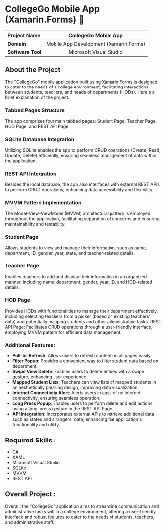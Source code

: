 # CollegeGo Mobile App (Xamarin.Forms) 🚀

| **Project Name** | **CollegeGo Mobile App** |
|:------------------|:------------------------:|
| **Domain**       | Mobile App Development (Xamarin.Forms) |
| **Software Tool**| Microsoft Visual Studio |

## About the Project
The "CollegeGo" mobile application built using Xamarin.Forms is designed to cater to the needs of a college environment, facilitating interactions between students, teachers, and heads of departments (HODs). Here's a brief explanation of the project:

### Tabbed Pages Structure
The app comprises four main tabbed pages: Student Page, Teacher Page, HOD Page, and REST API Page.

### SQLite Database Integration 
Utilizing SQLite enables the app to perform CRUD operations (Create, Read, Update, Delete) efficiently, ensuring seamless management of data within the application.

### REST API Integration 
Besides the local database, the app also interfaces with external REST APIs to perform CRUD operations, enhancing data accessibility and flexibility.

### MVVM Pattern Implementation
The Model-View-ViewModel (MVVM) architectural pattern is employed throughout the application, facilitating separation of concerns and ensuring maintainability and testability.

### Student Page 
Allows students to view and manage their information, such as name, department, ID, gender, year, state, and teacher-related details.

### Teacher Page
Enables teachers to add and display their information in an organized manner, including name, department, gender, year, ID, and HOD-related details.

### HOD Page
Provides HODs with functionalities to manage their department effectively, including selecting teachers from a picker (based on existing teachers' data) and potentially mapping students and other administrative tasks.
REST API Page: Facilitates CRUD operations through a user-friendly interface, employing MVVM pattern for efficient data management.

### Additional Features:

- **Pull-to-Refresh**: Allows users to refresh content on all pages easily.
- **Filter Popup**: Provides a convenient way to filter student data based on department.
- **Swipe View Delete**: Enables users to delete entries with a swipe gesture, enhancing user experience.
- **Mapped Student Lists**: Teachers can view lists of mapped students in an aesthetically pleasing design, improving data visualization.
- **Internet Connectivity Alert**: Alerts users in case of no internet connectivity, ensuring seamless operation.
- **Long Press Popup**: Enables users to perform delete and edit actions using a long-press gesture in the REST API Page.
- **API Integration**: Incorporates external APIs to retrieve additional data such as states and strangers' data, enhancing the application's functionality and utility.

## Required Skills :

- C#
- XAML
- Microsoft Visual Studio
- SQLite
- MVVM
- REST API

## Overall Project  :
Overall, the "CollegeGo" application aims to streamline communication and administrative tasks within a college environment, offering a user-friendly interface and robust features to cater to the needs of students, teachers, and administrative staff.
